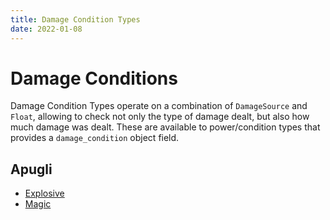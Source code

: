 ```yaml
---
title: Damage Condition Types
date: 2022-01-08
---
```


# Damage Conditions

Damage Condition Types operate on a combination of `DamageSource` and `Float`, allowing to check not only the type of damage dealt, but also how much damage was dealt. These are available to power/condition types that provides a `damage_condition` object field.

## Apugli
- [Explosive](explosive)
- [Magic](magic)